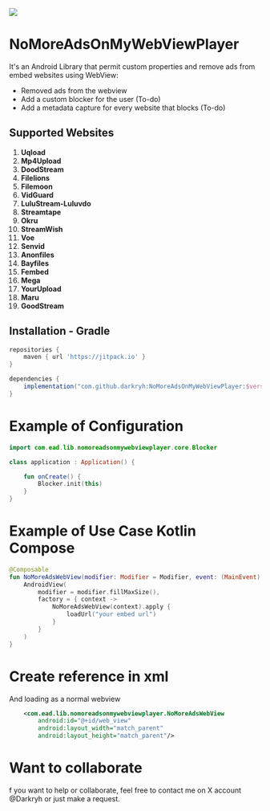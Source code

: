[![](https://jitpack.io/v/darkryh/NoMoreAdsOnMyWebViewPlayer.svg)](https://jitpack.io/#darkryh/NoMoreAdsOnMyWebViewPlayer)
# NoMoreAdsOnMyWebViewPlayer

It's an Android Library that permit custom properties and remove ads from embed websites using WebView:
- Removed ads from the webview
- Add a custom blocker for the user (To-do)
- Add a metadata capture for every website that blocks (To-do)

## Supported Websites

1. **Uqload**
2. **Mp4Upload**
3. **DoodStream**
4. **Filelions**
5. **Filemoon**
6. **VidGuard**
7. **LuluStream-Luluvdo**
8. **Streamtape**
9. **Okru**
10. **StreamWish**
11. **Voe**
12. **Senvid**
13. **Anonfiles**
14. **Bayfiles**
15. **Fembed**
16. **Mega**
17. **YourUpload**
18. **Maru**
19. **GoodStream**

## Installation - Gradle
```groovy  
repositories {   
    maven { url 'https://jitpack.io' }  
}

dependencies {  
    implementation("com.github.darkryh:NoMoreAdsOnMyWebViewPlayer:$version")
} 
```  
# Example of Configuration
```kotlin
import com.ead.lib.nomoreadsonmywebviewplayer.core.Blocker

class application : Application() {

    fun onCreate() {
        Blocker.init(this)
    }
}
```

# Example of Use Case Kotlin Compose
```kotlin
@Composable
fun NoMoreAdsWebView(modifier: Modifier = Modifier, event: (MainEvent) -> Unit) {
    AndroidView(
        modifier = modifier.fillMaxSize(),
        factory = { context ->
            NoMoreAdsWebView(context).apply {
                loadUrl("your embed url")
            }
        }
    )
}
```
# Create reference in xml
And loading as a normal webview
```xml
    <com.ead.lib.nomoreadsonmywebviewplayer.NoMoreAdsWebView
        android:id="@+id/web_view"
        android:layout_width="match_parent"
        android:layout_height="match_parent"/>

```

# Want to collaborate
f you want to help or collaborate, feel free to contact me on X account @Darkryh or just make a request.
